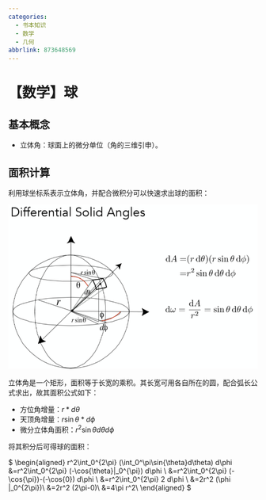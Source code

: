 ```yaml
---
categories:
  - 书本知识
  - 数学
  - 几何
abbrlink: 873648569
---
```

# 【数学】球

## 基本概念

- 立体角：球面上的微分单位（角的三维引申）。

## 面积计算

利用球坐标系表示立体角，并配合微积分可以快速求出球的面积：

![](../../../../assets/images/v2-08bd4e7fe0adbef6e11f8dc77f344001_1440w.png)

立体角是一个矩形，面积等于长宽的乘积。其长宽可用各自所在的圆，配合弧长公式求出，故其面积公式如下：

- 方位角增量：$r * d\theta$
- 天顶角增量：$r\sin\theta * d\phi$
- 微分立体角面积：$r^2\sin\theta d\theta d\phi$

将其积分后可得球的面积：

$
\begin{aligned}
r^2\int_0^{2\pi} (\int_0^\pi\sin{\theta}d\theta) d\phi 
&=r^2\int_0^{2\pi} (-\cos{\theta}|_0^{\pi}) d\phi \\
&=r^2\int_0^{2\pi} (-\cos{\pi})-(-\cos{0}) d\phi \\
&=r^2\int_0^{2\pi} 2 d\phi \\
&=2r^2 (\phi |_0^{2\pi})\\
&=2r^2 (2\pi-0)\\
&=4\pi r^2\\
\end{aligned}
$